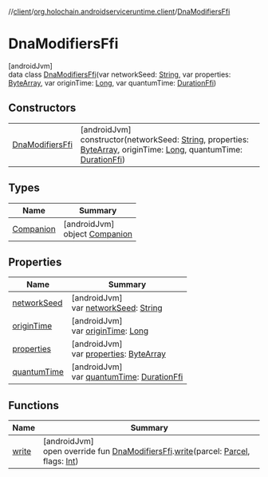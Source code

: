 //[client](../../../index.md)/[org.holochain.androidserviceruntime.client](../index.md)/[DnaModifiersFfi](index.md)

# DnaModifiersFfi

[androidJvm]\
data class [DnaModifiersFfi](index.md)(var networkSeed: [String](https://kotlinlang.org/api/core/kotlin-stdlib/kotlin/-string/index.html), var properties: [ByteArray](https://kotlinlang.org/api/core/kotlin-stdlib/kotlin/-byte-array/index.html), var originTime: [Long](https://kotlinlang.org/api/core/kotlin-stdlib/kotlin/-long/index.html), var quantumTime: [DurationFfi](../-duration-ffi/index.md))

## Constructors

| | |
|---|---|
| [DnaModifiersFfi](-dna-modifiers-ffi.md) | [androidJvm]<br>constructor(networkSeed: [String](https://kotlinlang.org/api/core/kotlin-stdlib/kotlin/-string/index.html), properties: [ByteArray](https://kotlinlang.org/api/core/kotlin-stdlib/kotlin/-byte-array/index.html), originTime: [Long](https://kotlinlang.org/api/core/kotlin-stdlib/kotlin/-long/index.html), quantumTime: [DurationFfi](../-duration-ffi/index.md)) |

## Types

| Name | Summary |
|---|---|
| [Companion](-companion/index.md) | [androidJvm]<br>object [Companion](-companion/index.md) |

## Properties

| Name | Summary |
|---|---|
| [networkSeed](network-seed.md) | [androidJvm]<br>var [networkSeed](network-seed.md): [String](https://kotlinlang.org/api/core/kotlin-stdlib/kotlin/-string/index.html) |
| [originTime](origin-time.md) | [androidJvm]<br>var [originTime](origin-time.md): [Long](https://kotlinlang.org/api/core/kotlin-stdlib/kotlin/-long/index.html) |
| [properties](properties.md) | [androidJvm]<br>var [properties](properties.md): [ByteArray](https://kotlinlang.org/api/core/kotlin-stdlib/kotlin/-byte-array/index.html) |
| [quantumTime](quantum-time.md) | [androidJvm]<br>var [quantumTime](quantum-time.md): [DurationFfi](../-duration-ffi/index.md) |

## Functions

| Name | Summary |
|---|---|
| [write](../-dna-modifiers-ffi-parceler/write.md) | [androidJvm]<br>open override fun [DnaModifiersFfi](index.md).[write](../-dna-modifiers-ffi-parceler/write.md)(parcel: [Parcel](https://developer.android.com/reference/kotlin/android/os/Parcel.html), flags: [Int](https://kotlinlang.org/api/core/kotlin-stdlib/kotlin/-int/index.html)) |
